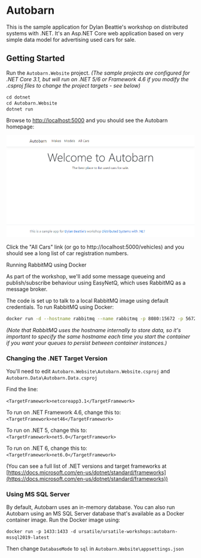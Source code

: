 # Autobarn
This is the sample application for Dylan Beattie's workshop on distributed systems with .NET. It's an Asp.NET Core web application based on very simple data model for advertising used cars for sale.

## Getting Started

Run the `Autobarn.Website` project. *(The sample projects are configured for .NET Core 3.1, but will run on .NET 5/6 or Framework 4.6 if you modify the .csproj files to change the project targets - see below)*

```
cd dotnet
cd Autobarn.Website
dotnet run
```

Browse to [http://localhost:5000](http://localhost:5000) and you should see the Autobarn homepage:

![image-20210519192001483](images/autobarn-homepage-screenshot.png)

Click the "All Cars" link (or go to http://localhost:5000/vehicles) and you should see a long list of car registration numbers.

Running RabbitMQ using Docker

As part of the workshop, we'll add some message queueing and publish/subscribe behaviour using EasyNetQ, which uses RabbitMQ as a message broker.

The code is set up to talk to a local RabbitMQ image using default credentials. To run RabbitMQ using Docker:

```bash
docker run -d --hostname rabbitmq --name rabbitmq -p 8080:15672 -p 5672:5672 -e RABBITMQ_DEFAULT_USER=user -e RABBITMQ_DEFAULT_PASS=pass rabbitmq:3-management
```

*(Note that RabbitMQ uses the hostname internally to store data, so it's important to specify the same hostname each time you start the container if you want your queues to persist between container instances.)*

### Changing the .NET Target Version

You'll need to edit `Autobarn.Website\Autobarn.Website.csproj` and `Autobarn.Data\Autobarn.Data.csproj`

Find the line:

`<TargetFramework>netcoreapp3.1</TargetFramework>`

To run on .NET Framework 4.6, change this to: `<TargetFramework>net46</TargetFramework>`

To run on .NET 5, change this to: `<TargetFramework>net5.0</TargetFramework>`

To run on .NET 6, change this to: `<TargetFramework>net6.0</TargetFramework>`

(You can see a full list of .NET versions and target frameworks at [https://docs.microsoft.com/en-us/dotnet/standard/frameworks](https://docs.microsoft.com/en-us/dotnet/standard/frameworks))

### Using MS SQL Server

By default, Autobarn uses an in-memory database. You can also run Autobarn using an MS SQL Server database that's available as a Docker container image. Run the Docker image using:

```
docker run -p 1433:1433 -d ursatile/ursatile-workshops:autobarn-mssql2019-latest
```

Then change `DatabaseMode` to `sql` in `Autobarn.Website\appsettings.json`


